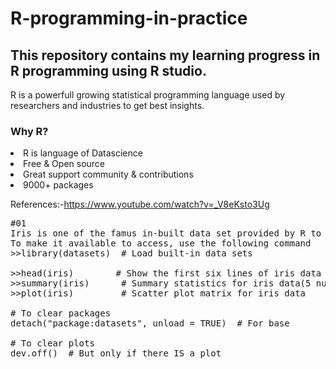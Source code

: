 # R-programming-in-practice
## This repository contains my learning progress in R programming using R studio.
R is a powerfull growing statistical programming language used by researchers and industries to get best insights.
### Why R?
<li>R is language of Datascience</li>
<li>Free & Open source</li>
<li>Great support community & contributions</li>
<li>9000+ packages</li>

References:-https://www.youtube.com/watch?v=_V8eKsto3Ug
<pre>
#01
Iris is one of the famus in-built data set provided by R to practicing R
To make it available to access, use the following command
>>library(datasets)  # Load built-in data sets

>>head(iris)        # Show the first six lines of iris data
>>summary(iris)      # Summary statistics for iris data(5 number summary & mean & frequency)
>>plot(iris)         # Scatter plot matrix for iris data

# To clear packages
detach("package:datasets", unload = TRUE)  # For base

# To clear plots
dev.off()  # But only if there IS a plot
</pre>
